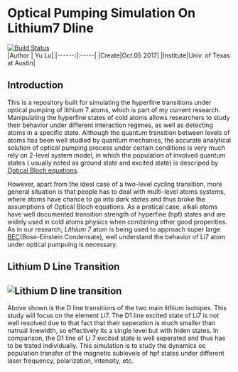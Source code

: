 # Optical Pumping Simulation On Lithium7 Dline  
[![Build Status](https://travis-ci.org/SuperYuLu/OpticalPumpingLithium7Dline.svg?branch=master)](https://travis-ci.org/SuperYuLu/OpticalPumpingLithium7Dline)  
|Author | Yu Lu|
|------:|:-----|
|Create|Oct.05 2017|
|Institute|Univ. of Texas at Austin|


## Introduction 
This is a repository built for simulating the hyperfine transitions under optical pumping of lithium 7 atoms, which is part of my current research. Manipulating the hyperfine states of cold atoms allows researchers to study their behavior under different interaction regimes, as well as detecting atoms in a specific state. Although the quantum transition between levels of atoms has been well studied by quantum mechanics, the accurate analytical solution of optical pumping process under certain conditions is very much rely on 2-level system model, in which the population of involved quantum states ( usually noted as ground state and excited state) is descriped by [Optical Bloch equations](https://en.wikipedia.org/wiki/Maxwell%E2%80%93Bloch_equations).   

However, apart from the ideal case of a two-level cycling transition, more general situation is that people has to deal with multi-level atoms systems, where atoms have chance to go into *dark states* and thus broke the assumptions of Optical Bloch equations. As a pratical case, alkali atoms have well documented transition strength of hyperfine (hpf) states and are widely used in cold atoms physics when combining other good properities. As in our research, *Lithium 7* atom is being used to approach super large [BEC](https://en.wikipedia.org/wiki/Bose%E2%80%93Einstein_condensate)(Bose-Einstein Condensate), well understand the behavior of Li7 atom under optical pumpuing is necessary.   

## Lithium D Line Transition  
![Lithium D line transition](https://github.com/SuperYuLu/OpticalPumpingLithium7Dline/tree/master/info/LiLevel.png)  
----  
Above shown is the D line transitions of the two main lithium isotopes. This study will focus on the element Li7. The D1 line excited state of Li7 is not well resolved due to that fact that their seperation is much smaller than natrual linewidth, so effectively its a single level but with hiden states. In comparison, the D1 line of Li 7 excited state is well seperated and thus has to be trated individually. This simulation is to study the dynamics os population transfer of the magnetic sublevels of hpf states under different laser frequency, polarization, intensity, etc.   

